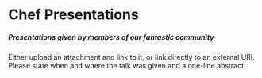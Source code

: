 Chef Presentations
==================

  

##### Presentations given by members of our fantastic community

Either upload an attachment and link to it, or link directly to an
external URI. Please state when and where the talk was given and a
one-line abstract.

  
  

  
